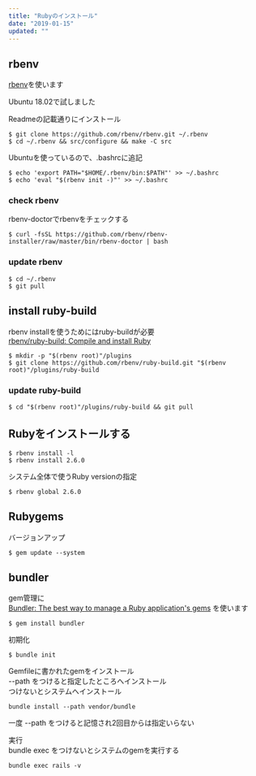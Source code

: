 ```yaml
---
title: "Rubyのインストール"
date: "2019-01-15"
updated: ""
---
```


## rbenv

[rbenv](https://github.com/rbenv/rbenv)を使います  

Ubuntu 18.02で試しました  

Readmeの記載通りにインストール  

```
$ git clone https://github.com/rbenv/rbenv.git ~/.rbenv
$ cd ~/.rbenv && src/configure && make -C src
```

Ubuntuを使っているので、.bashrcに追記

```
$ echo 'export PATH="$HOME/.rbenv/bin:$PATH"' >> ~/.bashrc
$ echo 'eval "$(rbenv init -)"' >> ~/.bashrc
```

### check rbenv

rbenv-doctorでrbenvをチェックする

```
$ curl -fsSL https://github.com/rbenv/rbenv-installer/raw/master/bin/rbenv-doctor | bash
```

### update rbenv

```
$ cd ~/.rbenv
$ git pull
```

## install ruby-build

rbenv installを使うためにはruby-buildが必要  
[rbenv/ruby\-build: Compile and install Ruby](https://github.com/rbenv/ruby-build#readme)

```
$ mkdir -p "$(rbenv root)"/plugins
$ git clone https://github.com/rbenv/ruby-build.git "$(rbenv root)"/plugins/ruby-build
```

### update ruby-build

```
$ cd "$(rbenv root)"/plugins/ruby-build && git pull
```

## Rubyをインストールする

```
$ rbenv install -l
$ rbenv install 2.6.0
```

システム全体で使うRuby versionの指定  

```
$ rbenv global 2.6.0
```

## Rubygems

バージョンアップ  

```
$ gem update --system
```

## bundler

gem管理に  
[Bundler: The best way to manage a Ruby application's gems](https://bundler.io/)
を使います  

```
$ gem install bundler
```

初期化

```
$ bundle init
```

Gemfileに書かれたgemをインストール  
--path をつけると指定したところへインストール  
つけないとシステムへインストール  

```
bundle install --path vendor/bundle
```

一度 --path をつけると記憶され2回目からは指定いらない  

実行  
bundle exec をつけないとシステムのgemを実行する  

```
bundle exec rails -v
```


